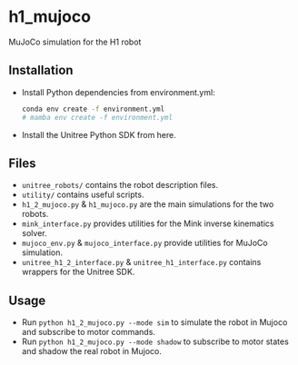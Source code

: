 # h1_mujoco

MuJoCo simulation for the H1 robot

## Installation

- Install Python dependencies from environment.yml:
    ```bash
    conda env create -f environment.yml
    # mamba env create -f environment.yml
    ```

- Install the Unitree Python SDK from here.

## Files

- `unitree_robots/` contains the robot description files.
- `utility/` contains useful scripts.
- `h1_2_mujoco.py` & `h1_mujoco.py` are the main simulations for the two robots.
- `mink_interface.py` provides utilities for the Mink inverse kinematics solver.
- `mujoco_env.py` & `mujoco_interface.py` provide utilities for MuJoCo simulation.
- `unitree_h1_2_interface.py` & `unitree_h1_interface.py` contains wrappers for the Unitree SDK.

## Usage

- Run `python h1_2_mujoco.py --mode sim` to simulate the robot in Mujoco and subscribe to motor commands.
- Run `python h1_2_mujoco.py --mode shadow` to subscribe to motor states and shadow the real robot in Mujoco.
